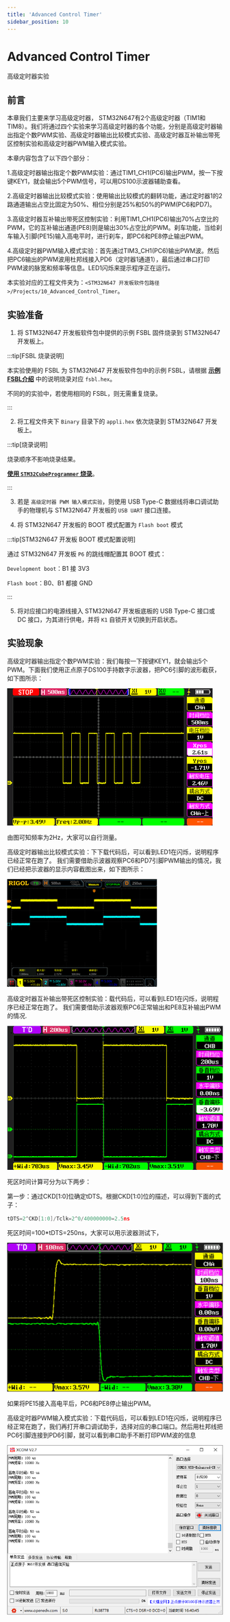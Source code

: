 ```yaml
---
title: 'Advanced Control Timer'
sidebar_position: 10
---
```


# Advanced Control Timer

高级定时器实验

## 前言

本章我们主要来学习高级定时器， STM32N647有2个高级定时器（TIM1和TIM8）。我们将通过四个实验来学习高级定时器的各个功能，分别是高级定时器输出指定个数PWM实验、高级定时器输出比较模式实验、高级定时器互补输出带死区控制实验和高级定时器PWM输入模式实验。

本章内容包含了以下四个部分：

1.高级定时器输出指定个数PWM实验：通过TIM1_CH1(PC6)输出PWM，按一下按键KEY1，就会输出5个PWM信号，可以用DS100示波器辅助查看。

2.高级定时器输出比较模式实验：使用输出比较模式的翻转功能，通过定时器1的2路通道输出占空比固定为50%、相位分别是25%和50%的PWM(PC6和PD7)。

3.高级定时器互补输出带死区控制实验：利用TIM1_CH1(PC6)输出70%占空比的PWM，它的互补输出通道(PE8)则是输出30%占空比的PWM。刹车功能，当给刹车输入引脚(PE15)输入高电平时，进行刹车，即PC6和PE8停止输出PWM。

4.高级定时器PWM输入模式实验：首先通过TIM3_CH1(PC6)输出PWM波。然后把PC6输出的PWM波用杜邦线接入PD6（定时器1通道1），最后通过串口打印PWM波的脉宽和频率等信息。LED1闪烁来提示程序正在运行。

本实验对应的工程文件夹为：`<STM32N647 开发板软件包路径>/Projects/10_Advanced_Control_Timer`。

## 实验准备

1. 将 STM32N647 开发板软件包中提供的示例 FSBL 固件烧录到 STM32N647 开发板上。

:::tip[FSBL 烧录说明]

本实验使用的 FSBL 为 STM32N647 开发板软件包中的示例 FSBL，请根据 [**示例 FSBL介绍**](../start-guide/software-package/software-package.md#fsbl) 中的说明烧录对应 `fsbl.hex`。

不同的的实验中，若使用相同的 FSBL，则无需重复烧录。

:::

2. 将工程文件夹下 `Binary` 目录下的 `appli.hex` 依次烧录到 STM32N647 开发板上。

:::tip[烧录说明]

烧录顺序不影响烧录结果。

[**使用 `STM32CubeProgrammer` 烧录**](../start-guide/start-development/step-by-step.md#step-3-使用-stm32cubeprogrammer-烧录)。

:::

3. 若是 `高级定时器 PWM 输入模式实验`，则使用 USB Type-C 数据线将串口调试助手的物理机与 STM32N647 开发板的 `USB UART` 接口连接。

4. 将 STM32N647 开发板的 BOOT 模式配置为 `Flash boot` 模式

:::tip[STM32N647 开发板 BOOT 模式配置说明]

通过 STM32N647 开发板 `P6` 的跳线帽配置其 BOOT 模式：

`Development boot`：B1 接 3V3

`Flash boot`：B0、B1 都接 GND

:::

5. 将对应接口的电源线接入 STM32N647 开发板底板的 USB Type-C 接口或 DC 接口，为其进行供电，并将 `K1` 自锁开关切换到开启状态。

## 实验现象

高级定时器输出指定个数PWM实验：我们每按一下按键KEY1，就会输出5个PWM。下面我们使用正点原子DS100手持数字示波器，把PC6引脚的波形截获，如下图所示：

![02](./img/05.png)

由图可知频率为2Hz，大家可以自行测量。

高级定时器输出比较模式实验：下下载代码后，可以看到LED1在闪烁，说明程序已经正常在跑了。 我们需要借助示波器观察PC6和PD7引脚PWM输出的情况，我们已经把示波器的显示内容截图出来，如下图所示：

![02](./img/06.png)

高级定时器互补输出带死区控制实验：载代码后，可以看到LED1在闪烁，说明程序已经正常在跑了。 我们需要借助示波器观察PC6正常输出和PE8互补输出PWM的情况.

![02](./img/07.png)

死区时间计算可分为以下两步：

第一步：通过CKD[1:0]位确定tDTS。根据CKD[1:0]位的描述，可以得到下面的式子：

```c
tDTS=2^CKD[1:0]/Tclk=2^0/400000000=2.5ns
```

死区时间=100*tDTS=250ns，大家可以用示波器测试下，

![02](./img/09.png)

如果将PE15接入高电平后，PC6和PE8停止输出PWM。

高级定时器PWM输入模式实验：下载代码后，可以看到LED1在闪烁，说明程序已经正常在跑了，我们再打开串口调试助手，选择对应的串口端口。然后用杜邦线把PC6引脚连接到PD6引脚，就可以看到串口助手不断打印PWM波的信息

![02](./img/08.png)